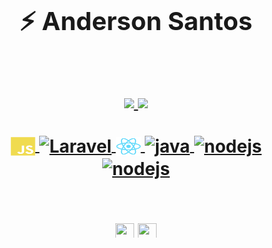 <h1 align="center" style="font-size: 40px;" >⚡ Anderson Santos<h1>
<br>

<div align="center">
  <div>
    <a href="https://github.com/AAndersonSantos"> 
    <img height="180em" src="https://github-readme-stats.vercel.app/api?username=AAndersonSantos&show_icons=true&theme=gotham&include_all_commits=true&count_private=true"/>
    <img height="180em" src="https://github-readme-stats.vercel.app/api/top-langs/?username=AAndersonSantos&layout=compact&langs_count=7&theme=gotham"/>
  </div>
    
  <div style="display: inline_block"><br>
    <img align="center" alt="Js" height="30" width="40" src="https://raw.githubusercontent.com/devicons/devicon/master/icons/javascript/javascript-plain.svg">
    <img align="center" alt="Laravel" height="30" width="40" src="https://cdn.jsdelivr.net/gh/devicons/devicon@latest/icons/laravel/laravel-original.svg" />
    <img align="center" alt="React" height="30" width="40" src="https://raw.githubusercontent.com/devicons/devicon/master/icons/react/react-original.svg">
    <img align="center" alt="java" height="40" width="50" src="https://cdn.jsdelivr.net/gh/devicons/devicon/icons/java/java-original-wordmark.svg" />
    <img align="center" alt="nodejs" height="30" width="40" src="https://cdn.jsdelivr.net/gh/devicons/devicon/icons/nodejs/nodejs-original.svg" />
    <img align="center" alt="nodejs" height="30" width="40" src="https://cdn.jsdelivr.net/gh/devicons/devicon/icons/spring/spring-original.svg" />
  </div>
</div>

<br>
<br>

<div align="center">
  <a href="https://www.linkedin.com/in/anderson-santos-19a5601a8" target="_blank"><img height="25" width="30" src="https://cdn.jsdelivr.net/gh/devicons/devicon@latest/icons/linkedin/linkedin-original.svg" target="_blank"></a>
  <a href="https://www.behance.net/AAndersonSantos" target="_blank"><img height="25" width="30" src="https://cdn.jsdelivr.net/gh/devicons/devicon@latest/icons/behance/behance-original.svg" target="_blank"></a> 
</div>


<!--
**AAndersonSantos/AAndersonSantos** is a ✨ _special_ ✨ repository because its `README.md` (this file) appears on your GitHub profile.

Here are some ideas to get you started:

- 🔭 I’m currently working on ...
- 🌱 I’m currently learning ...
- 👯 I’m looking to collaborate on ...
- 🤔 I’m looking for help with ...
- 💬 Ask me about ...
- 📫 How to reach me: ...
- 😄 Pronouns: ...
- ⚡ Fun fact: ...
-->
